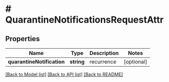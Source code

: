 # # QuarantineNotificationsRequestAttr

## Properties

Name | Type | Description | Notes
------------ | ------------- | ------------- | -------------
**quarantineNotification** | **string** | recurrence | [optional]

[[Back to Model list]](../../README.md#models) [[Back to API list]](../../README.md#endpoints) [[Back to README]](../../README.md)
